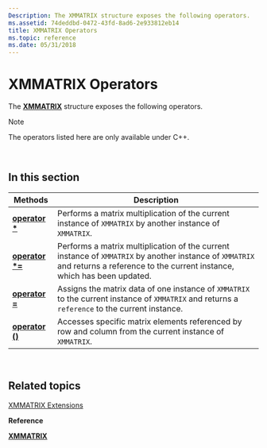 ```yaml
---
Description: The XMMATRIX structure exposes the following operators.
ms.assetid: 74deddbd-0472-43fd-8ad6-2e933812eb14
title: XMMATRIX Operators
ms.topic: reference
ms.date: 05/31/2018
---
```


# XMMATRIX Operators

The [**XMMATRIX**](/windows/win32/api/directxmath/ns-directxmath-xmmatrix) structure exposes the following operators.

> [!Note]  
> The operators listed here are only available under C++.

 

## In this section



| Methods                                                    | Description                                                                                                                                                                                   |
|------------------------------------------------------------|-----------------------------------------------------------------------------------------------------------------------------------------------------------------------------------------------|
| [**operator \***](/windows/win32/api/directxmath/nf-directxmath-xmmatrix-operator-mult)<br/>    | Performs a matrix multiplication of the current instance of `XMMATRIX` by another instance of `XMMATRIX`.<br/>                                                                          |
| [**operator \*=**](/windows/win32/api/directxmath/nf-directxmath-xmmatrix-operator-mult-assign)<br/> | Performs a matrix multiplication of the current instance of `XMMATRIX` by another instance of `XMMATRIX` and returns a reference to the current instance, which has been updated. <br/> |
| [**operator =**](/windows/win32/api/directxmath/nf-directxmath-xmmatrix-operator-assign)<br/>      | Assigns the matrix data of one instance of `XMMATRIX` to the current instance of `XMMATRIX` and returns a `reference` to the current instance. <br/>                                    |
| [**operator ()**](xmmatrix-operator-parens.md)<br/> | Accesses specific matrix elements referenced by row and column from the current instance of `XMMATRIX`. <br/>                                                                           |



 

## Related topics

<dl> <dt>

[XMMATRIX Extensions](ovw-xmmatrix-extensions.md)
</dt> <dt>

**Reference**
</dt> <dt>

[**XMMATRIX**](/windows/win32/api/directxmath/ns-directxmath-xmmatrix)
</dt> </dl>

 

 